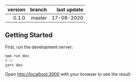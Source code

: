 version | branch | last update
-------:|-------:|------------:
   0.1.0|  master|  17-08-2020

## Getting Started

First, run the development server:

```bash
npm run dev
# or
yarn dev
```

Open [http://localhost:3000](http://localhost:3000) with your browser to see the result.
